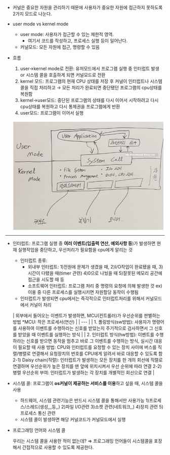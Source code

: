 - 커널은 중요한 자원을 관리하기 때문에 사용자가 중요한 자원에 접근하지 못하도록 2가지 모드로 나눈다.
- user mode vs kernel mode
    - user mode: 사용자가 접근할 수 있는 제한적 영역.
        - 여기서 코드를 작성하고, 프로세스 실행 등이 일어난다.
    - 커널모드: 모든 자원에 접근, 명령할 수 있음
- 흐름
    1. user→kernel mode로 전환: 유저모드에서 프로그램 실행 중 인터럽트 발생 or 시스템 콜을 호출하게 되면 커널모드로 전환
    2. kernel 모드: 프로그램의 현재 CPU 상태를 저장 후 커널이 인터럽트나 시스템 콜을 직접 처리하고 → 모든 처리가 완료되면 중단됐던 프로그램의 cpu상태를 복원함 
    3. kernel→user모드: 중단된 프로그램의 상태를 다시 이어서 시작하려고 다시 cpu상태를 복원하고 다시 통제권을 프로그램에게 반환
    4. user모드: 프로그램이 이어서 실행
    
    ![dfd](./%EC%9D%B4%EB%AF%B8%EC%A7%80/user%EB%AA%A8%EB%91%90.png)
    

---

- 인터럽트: 프로그램 실행 중 **여러 이벤트(입출력 연산, 예외사항 등**)가 발생하면 현재 실행작업을 중단하고, 우선처리가 필요함을 cpu에게 알리는 것
    - 인터럽트 종류:
        - 외내부 인터럽트: 1)전원에 문제가 생겼을 때, 2)I/O작업이 완료됐을 때, 3)시간이 다됐을 때(timer 관련) 4)0으로 나눴을 때 5)잘못된 메모리 공간에 접근을 시도할 때 등
        - 소프트웨어 인터럽트: 프로그램 처리 중 명령의 요청에 의해 발생한 것 ex)이용 중 다른 프로세스를 실행시키면 자원할당 동작이 수행됨
    - 인터럽트가 발생되면 cpu에서는 즉각적으로 인터럽트처리를 위해서 커널모드에서 커널이 처리
    
    | 외부에서 들어오는 이벤트가 발생하면, MCU(컨트롤러)가 우선순위를 판별하는 방법
    *MCU: 작은 프로세서(연산)  |
    | --- |
    | 1. 폴링방식(sw방법): 사용자가 명령어를 사용하여 이벤트를 수행하라는 신호를 받았는지 주기적으로 검사하면서 그 신호를 받았을 때 이벤트를 실행하는 방식 |
    | 2. 인터럽트 방식(hw방법): 이벤트를 수행하라는 신호를 받으면 동작을 멈추고 바로 그 이벤트를 수행하는 방식, 실시간 대응이 필요할 때 사용
    방법: CPU와 인터럽트를 요청할 수 있는 장치 사이에 버스를 직렬/병렬로 연결해서 요청장치의 번호를 CPU에게 알려서 바로 대응할 수 있도록 함
       2-1) Daisy chain(직렬): 인터럽트가 발생하는 모든 장치를 한 개의 회선에 직렬로 연결하며 우선순위가 높은 장치를 맨 앞에 위치시켜서 우선 순위에 따라 연결
       2-2) 병렬 우선순위 부여: 인터럽트가 발생하는 각 장치를 개별적인 회선으로 연결 |
    
- 시스템 콜: 프로그램이 **os커널이 제공하는 서비스를 이용**하고 싶을 때, 시스템 콜을 사용
    - 하드웨어, 시스템 관련기능은 반드시 시스템 콜을 통해서만 사용가능
    1)프로세스/스레드(생성,,,등,,) 2)파일 I/O관련 3)소켓 관련(네트워크,,) 4)장치 관련 5)프로세스 통신 관련
    - 시스템 콜이 발생하면 해당 커널코드가 커널모드에서 실행
- 프로그래밍 언어와 시스템 콜
    
    우리는 시스템 콜을 사용한 적이 없는데? ⇒ 프로그래밍 언어들이 시스템콜을 포장해서 간접적으로 사용할 수 있도록 제공한다.
  
